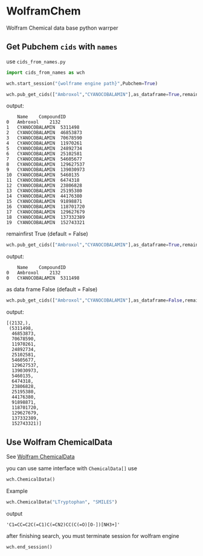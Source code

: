 # WolframChem
 Wolfram Chemical data base python warrper



## Get Pubchem `cids` with `names`

use `cids_from_names.py`

```python
import cids_from_names as wch

wch.start_session("{wolframe engine path}",Pubchem=True)
```

```python
wch.pub_get_cids(["Ambroxol","CYANOCOBALAMIN"],as_dataframe=True,remainfirst=False)
```
output:

```
	Name	CompoundID
0	Ambroxol	2132
1	CYANOCOBALAMIN	5311498
2	CYANOCOBALAMIN	46853873
3	CYANOCOBALAMIN	70678590
4	CYANOCOBALAMIN	11970261
5	CYANOCOBALAMIN	24892734
6	CYANOCOBALAMIN	25102581
7	CYANOCOBALAMIN	54605677
8	CYANOCOBALAMIN	129627537
9	CYANOCOBALAMIN	139030973
10	CYANOCOBALAMIN	5460135
11	CYANOCOBALAMIN	6474318
12	CYANOCOBALAMIN	23806828
13	CYANOCOBALAMIN	25195380
14	CYANOCOBALAMIN	44176380
15	CYANOCOBALAMIN	91898871
16	CYANOCOBALAMIN	118701720
17	CYANOCOBALAMIN	129627679
18	CYANOCOBALAMIN	137332389
19	CYANOCOBALAMIN	152743321
```
remainfirst True (default = False)

```python
wch.pub_get_cids(["Ambroxol","CYANOCOBALAMIN"],as_dataframe=True,remainfirst=True)
```
output:

```
	Name	CompoundID
0	Ambroxol	2132
0	CYANOCOBALAMIN	5311498
```

as data frame False (default = False)

```python
wch.pub_get_cids(["Ambroxol","CYANOCOBALAMIN"],as_dataframe=False,remainfirst=False)
```
output:

```
[(2132,),
 (5311498,
  46853873,
  70678590,
  11970261,
  24892734,
  25102581,
  54605677,
  129627537,
  139030973,
  5460135,
  6474318,
  23806828,
  25195380,
  44176380,
  91898871,
  118701720,
  129627679,
  137332389,
  152743321)]
```

## Use Wolfram ChemicalData

See [Wolfram ChemicalData](https://reference.wolfram.com/language/ref/ChemicalData.html)

you can use same interface with `ChemicalData[]` use 
```python
wch.ChemicalData()
```
Example

```python
wch.ChemicalData("LTryptophan", "SMILES")
```
output
```
'C1=CC=C2C(=C1)C(=CN2)CC(C(=O)[O-])[NH3+]'
```
after finishing search, you must terminate session for wolfram engine

```python
wch.end_session()
```
